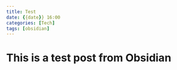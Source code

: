 ```yaml
---
title: Test
date: {{date}} 16:00
categories: [Tech]
tags: [obsidian]
---
```



# This is a test post from Obsidian